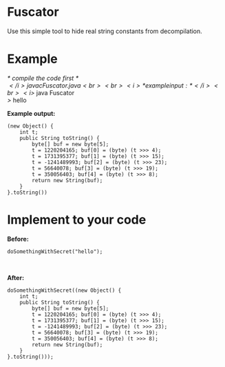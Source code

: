 # Fuscator
Use this simple tool to hide real string constants from decompilation.

# Example
<i>* compile the code first *</i><br>
<i>$</i> javac Fuscator.java<br>
<br><i>* example input: *</i><br>
<i>$</i> java Fuscator<br>
<i>></i> hello

<b>Example output:</b>
```
(new Object() {
    int t;
    public String toString() {
        byte[] buf = new byte[5];
        t = 1220204165; buf[0] = (byte) (t >>> 4);
        t = 1731395377; buf[1] = (byte) (t >>> 15);
        t = -1241489993; buf[2] = (byte) (t >>> 23);
        t = 56640078; buf[3] = (byte) (t >>> 19);
        t = 350056403; buf[4] = (byte) (t >>> 8);
        return new String(buf);
    }
}.toString())
```

# Implement to your code
<b>Before:</b>
```
doSomethingWithSecret("hello");
```
<br>

<b>After:</b><br>
```
doSomethingWithSecret((new Object() {
    int t;
    public String toString() {
        byte[] buf = new byte[5];
        t = 1220204165; buf[0] = (byte) (t >>> 4);
        t = 1731395377; buf[1] = (byte) (t >>> 15);
        t = -1241489993; buf[2] = (byte) (t >>> 23);
        t = 56640078; buf[3] = (byte) (t >>> 19);
        t = 350056403; buf[4] = (byte) (t >>> 8);
        return new String(buf);
    }
}.toString()));
```

